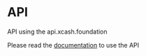 # API
API using the api.xcash.foundation

Please read the [documentation](https://docs.xcash.foundation/api/get-started) to use the API
